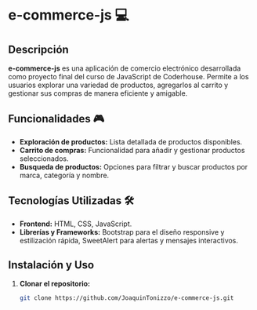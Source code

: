 # e-commerce-js ​💻​

## Descripción

**e-commerce-js** es una aplicación de comercio electrónico desarrollada como proyecto final del curso de JavaScript de Coderhouse. Permite a los usuarios explorar una variedad de productos, agregarlos al carrito y gestionar sus compras de manera eficiente y amigable.

## Funcionalidades 🎮​

- **Exploración de productos:** Lista detallada de productos disponibles.
- **Carrito de compras:** Funcionalidad para añadir y gestionar productos seleccionados.
- **Busqueda de productos:** Opciones para filtrar y buscar productos por marca, categoría y nombre.

## Tecnologías Utilizadas 🛠️

- **Frontend:** HTML, CSS, JavaScript.
- **Librerías y Frameworks:** Bootstrap para el diseño responsive y estilización rápida, SweetAlert para alertas y mensajes interactivos.

## Instalación y Uso

1. **Clonar el repositorio:**
   ```bash
   git clone https://github.com/JoaquinTonizzo/e-commerce-js.git
